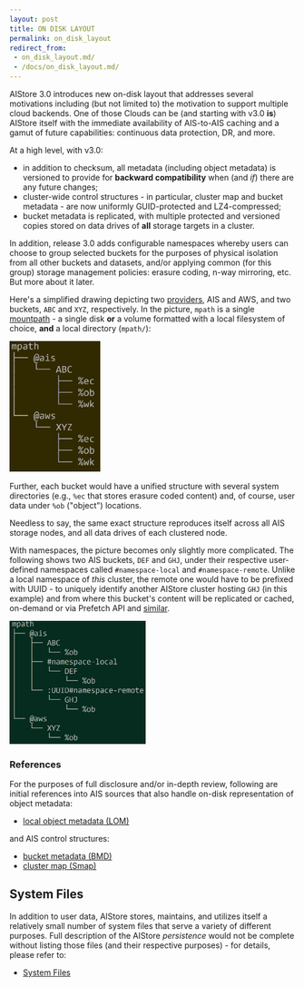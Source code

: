 ```yaml
---
layout: post
title: ON DISK LAYOUT
permalink: on_disk_layout
redirect_from:
 - on_disk_layout.md/
 - /docs/on_disk_layout.md/
---
```


AIStore 3.0 introduces new on-disk layout that addresses several motivations including (but not limited to) the motivation to support multiple cloud backends. One of those Clouds can be (and starting with v3.0 **is**) AIStore itself with the immediate availability of AIS-to-AIS caching and a gamut of future capabilities: continuous data protection, DR, and more.

At a high level, with v3.0:

- in addition to checksum, all metadata (including object metadata) is versioned to provide for **backward compatibility** when (and *if*) there are any future changes;
- cluster-wide control structures -  in particular, cluster map and bucket metadata - are now uniformly GUID-protected and LZ4-compressed;
- bucket metadata is replicated, with multiple protected and versioned copies stored on data drives of **all** storage targets in a cluster.

In addition, release 3.0 adds configurable namespaces whereby users can choose to group selected buckets for the purposes of physical isolation from all other buckets and datasets, and/or applying common (for this group) storage management policies: erasure coding, n-way mirroring, etc. But more about it later.

Here's a simplified drawing depicting two [providers](providers.md), AIS and AWS, and two buckets, `ABC` and `XYZ`, respectively. In the picture, `mpath` is a single [mountpath](configuration.md) - a single disk **or** a volume formatted with a local filesystem of choice, **and** a local directory (`mpath/`):

<img src="images/PBCT.png" alt="on-disk hierarchy" width="160">

Further, each bucket would have a unified structure with several system directories (e.g., `%ec` that stores erasure coded content) and, of course, user data under `%ob` ("object") locations.

Needless to say, the same exact structure reproduces itself across all AIS storage nodes, and all data drives of each clustered node.

With namespaces, the picture becomes only slightly more complicated. The following shows two AIS buckets, `DEF` and `GHJ`, under their respective user-defined namespaces called `#namespace-local` and `#namespace-remote`.  Unlike a local namespace of *this* cluster, the remote one would have to be prefixed with UUID - to uniquely identify another AIStore cluster hosting `GHJ` (in this example) and from where this bucket's content will be replicated or cached, on-demand or via Prefetch API and [similar](overview.md#existing-datasets).

<img src="images/PBCT-with-namespaces.png" alt="with namespaces" width="240">

### References

For the purposes of full disclosure and/or in-depth review, following are initial references into AIS sources that also handle on-disk representation of object metadata:

* [local object metadata (LOM)](/cluster/lom_xattr.go)

 and AIS control structures:

* [bucket metadata (BMD)](/ais/bucketmeta.go)
* [cluster map (Smap)](/ais/clustermap.go)

## System Files

In addition to user data, AIStore stores, maintains, and utilizes itself a relatively small number of system files that serve a variety of different purposes. Full description of the AIStore *persistence* would not be complete without listing those files (and their respective purposes) - for details, please refer to:

* [System Files](sysfiles.md)
